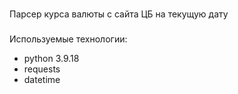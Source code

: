 ###
Парсер курса валюты с сайта ЦБ на текущую дату

###
Используемые технологии:

- python 3.9.18
- requests
- datetime
